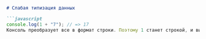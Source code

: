 ```markdown
# Слабая типизация данных

```javascript
console.log(1 + "7"); // => 17
Консоль преобразует все в формат строки. Поэтому 1 станет строкой, и вывод будет с конкатенацией двух строк.